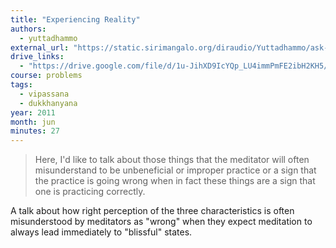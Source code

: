 ```yaml
---
title: "Experiencing Reality"
authors:
  - yuttadhammo
external_url: "https://static.sirimangalo.org/diraudio/Yuttadhammo/ask-a-monk/110626_ExperiencingReality.mp3"
drive_links:
  - "https://drive.google.com/file/d/1u-JihXD9IcYQp_LU4immPmFE2ibH2KH5/view?usp=drivesdk"
course: problems
tags:
  - vipassana
  - dukkhanyana
year: 2011
month: jun
minutes: 27
---
```


> Here, I'd like to talk about those things that the meditator will often misunderstand to be unbeneficial or improper practice or a sign that the practice is going wrong when in fact these things are a sign that one is practicing correctly.

A talk about how right perception of the three characteristics is often misunderstood by meditators as "wrong" when they expect meditation to always lead immediately to "blissful" states.
